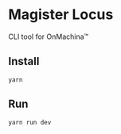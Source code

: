 # Magister Locus

CLI tool for OnMachina™️

## Install

```console
yarn
```

## Run

```console
yarn run dev
```
